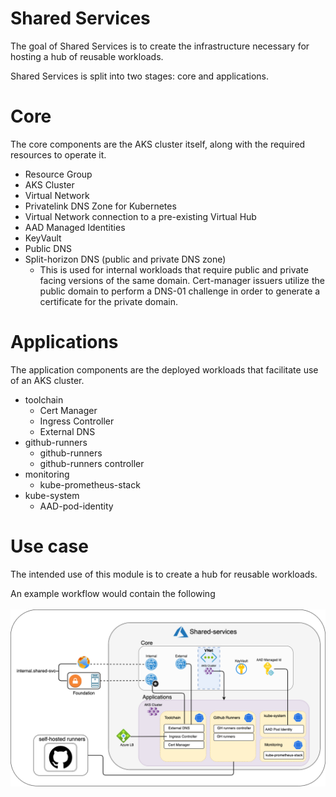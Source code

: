 # Shared Services

The goal of Shared Services is to create the infrastructure necessary for hosting a hub of reusable workloads.

Shared Services is split into two stages: core and applications.

# Core

The core components are the AKS cluster itself, along with the required resources to operate it.

- Resource Group
- AKS Cluster
- Virtual Network
- Privatelink DNS Zone for Kubernetes
- Virtual Network connection to a pre-existing Virtual Hub
- AAD Managed Identities
- KeyVault
- Public DNS
- Split-horizon DNS (public and private DNS zone)
  - This is used for internal workloads that require public and private facing versions of the same domain. Cert-manager issuers utilize the public domain to perform a DNS-01 challenge in order to generate a certificate for the private domain.

# Applications

The application components are the deployed workloads that facilitate use of an AKS cluster.
- toolchain
  - Cert Manager
  - Ingress Controller
  - External DNS
- github-runners
  - github-runners
  - github-runners controller
- monitoring
  - kube-prometheus-stack
- kube-system
  - AAD-pod-identity

# Use case

The intended use of this module is to create a hub for reusable workloads.

An example workflow would contain the following</br></br>
![Landing Zone](../../images/shared-services.png "Landing Zone")
